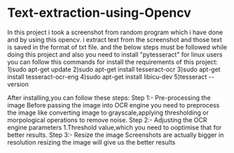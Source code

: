 # Text-extraction-using-Opencv
In this project i took a screenshot from random program which i have done and by using this opencv. 
i extract text from the screenshot and those text is saved in the format of txt file.
and the below steps must be followed while doing this project
and also you need to install "pytesseract"
for linux users you can follow this commands for install the requirements of this project:
1)sudo apt-get update
2)sudo apt-get install tesseract-ocr
3)sudo apt-get install tesseract-ocr-eng
4)sudo apt-get install libicu-dev
5)tesseract --version

After installing,you can follow these steps:
Step 1:- Pre-processing the image
         Before passing the image into OCR engine you need to preprocess the image like 
         converting image to grayscale,applying thresholding or morpological operations to remove noise.
Step 2:- Adjusting the OCR engine parameters
         1.Threshold value,which you need to ooptimise that for better results.
Step 3:- Resize the image
         Screenshots are actually bigger in resolution resizing the image will give us
         the better results
